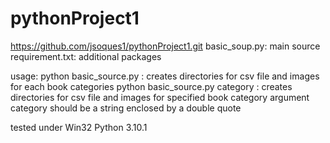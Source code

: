 # pythonProject1
https://github.com/jsoques1/pythonProject1.git
basic_soup.py: main source
requirement.txt: additional packages

usage:
    python basic_source.py : creates directories for csv file and images for each book categories
    python basic_source.py category : creates directories for csv file and images for specified book category
                                      argument category should be a string enclosed by a double quote
									  
tested under Win32 Python 3.10.1

